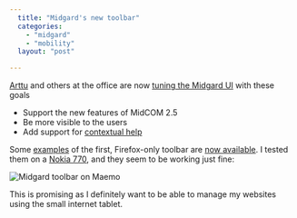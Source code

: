 ```yaml
---
  title: "Midgard's new toolbar"
  categories: 
    - "midgard"
    - "mobility"
  layout: "post"

---
```

[Arttu][1] and others at the office are now [tuning the Midgard UI][2] with these goals

* Support the new features of MidCOM 2.5
* Be more visible to the users
* Add support for [contextual help][3]

Some [examples][5] of the first, Firefox-only toolbar are [now available][4]. I tested them on a [Nokia 770][6], and they seem to be working just fine:

![Midgard toolbar on Maemo](https://d2vqpl3tx84ay5.cloudfront.net/midcom-toolbar-770.jpg)

This is promising as I definitely want to be able to manage my websites using the small internet tablet.

[1]: http://www.kaktus.cc/
[2]: http://www.midgard-project.org/discussion/developer-forum/midcom-2-5-ui-tuning/
[3]: http://permalink.gmane.org/gmane.comp.web.midgard.devel/6607
[4]: http://www.kaktus.cc/weblog/midcom-toolbar.html
[5]: http://www.kaktus.cc/?toolbar
[6]: http://bergie.iki.fi/blog/first-day-with-nokia-770/

